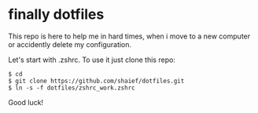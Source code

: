 # finally dotfiles

This repo is here to help me in hard times, when i move to a new computer or accidently delete my configuration.

Let's start with .zshrc. To use it just clone this repo:
```
$ cd
$ git clone https://github.com/shaief/dotfiles.git
$ ln -s -f dotfiles/zshrc_work.zshrc
```

Good luck!
